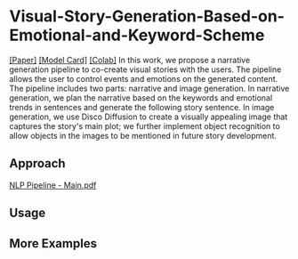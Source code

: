 # Visual-Story-Generation-Based-on-Emotional-and-Keyword-Scheme
[[Paper]]() [[Model Card]]() [[Colab]]()
In this work, we propose a narrative generation pipeline to co-create visual stories with the users. The pipeline allows the user to control events and emotions on the generated content. The pipeline includes two parts: narrative and image generation. In narrative generation, we plan the narrative based on the keywords and emotional trends in sentences and generate the following story sentence. In image generation, we use Disco Diffusion to create a visually appealing image that captures the story's main plot; we further implement object recognition to allow objects in the images to be mentioned in future story development.

## Approach
[NLP Pipeline - Main.pdf](https://github.com/Stry233/Visual-Story-Generation-Based-on-Emotional-and-Keyword-Scheme/files/9307111/NLP.Pipeline.-.Main.pdf)


## Usage


## More Examples
